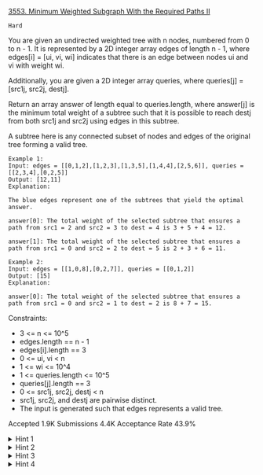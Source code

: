 [3553. Minimum Weighted Subgraph With the Required Paths II](https://leetcode.com/problems/minimum-weighted-subgraph-with-the-required-paths-ii/)

`Hard`

You are given an undirected weighted tree with n nodes, numbered from 0 to n - 1. It is represented by a 2D integer array edges of length n - 1, where edges[i] = [ui, vi, wi] indicates that there is an edge between nodes ui and vi with weight wi.​

Additionally, you are given a 2D integer array queries, where queries[j] = [src1j, src2j, destj].

Return an array answer of length equal to queries.length, where answer[j] is the minimum total weight of a subtree such that it is possible to reach destj from both src1j and src2j using edges in this subtree.

A subtree here is any connected subset of nodes and edges of the original tree forming a valid tree.

```
Example 1:
Input: edges = [[0,1,2],[1,2,3],[1,3,5],[1,4,4],[2,5,6]], queries = [[2,3,4],[0,2,5]]
Output: [12,11]
Explanation:

The blue edges represent one of the subtrees that yield the optimal answer.

answer[0]: The total weight of the selected subtree that ensures a path from src1 = 2 and src2 = 3 to dest = 4 is 3 + 5 + 4 = 12.

answer[1]: The total weight of the selected subtree that ensures a path from src1 = 0 and src2 = 2 to dest = 5 is 2 + 3 + 6 = 11.

Example 2:
Input: edges = [[1,0,8],[0,2,7]], queries = [[0,1,2]]
Output: [15]
Explanation:

answer[0]: The total weight of the selected subtree that ensures a path from src1 = 0 and src2 = 1 to dest = 2 is 8 + 7 = 15.
```

Constraints:

- 3 <= n <= 10^5
- edges.length == n - 1
- edges[i].length == 3
- 0 <= ui, vi < n
- 1 <= wi <= 10^4
- 1 <= queries.length <= 10^5
- queries[j].length == 3
- 0 <= src1j, src2j, destj < n
- src1j, src2j, and destj are pairwise distinct.
- The input is generated such that edges represents a valid tree.

Accepted
1.9K
Submissions
4.4K
Acceptance Rate
43.9%

<details>
<summary>Hint 1</summary>

Binary lifting

</details>
<details>
<summary>Hint 2</summary>

Find the lowest common ancestor (LCA) of any two nodes using binary lifting

</details>
<details>
<summary>Hint 3</summary>

For any node x, let f(x) be the distance from the root to x. Then for two nodes x and y:d(x, y) = f(x) + f(y) - 2 * f(LCA(x, y))

</details>
<details>
<summary>Hint 4</summary>

For three nodes a, b and c, the minimum total weight of the subtree connecting all three is:(d(a, b) + d(b, c) + d(c, a)) / 2, where d(x, y) is the distance between nodes x and y

</details>
